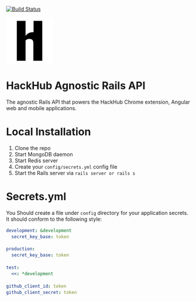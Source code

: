 [![Build Status](http://104.131.207.101/api/badge/github.com/wazery/api/status.svg?branch=master)](http://104.131.207.101/github.com/wazery/api)

![HackHub Logo](https://raw.githubusercontent.com/wazery/api/dev/public/images/logo.png?token=AActgZWd9j8UwdwUXUndWIWbbMVv8f2Bks5WEqt1wA%3D%3D)

# HackHub Agnostic Rails API
The agnostic Rails API that powers the HackHub Chrome extension, Angular web and mobile applications.

# Local Installation
1. Clone the repo
2. Start MongoDB daemon
3. Start Redis server
4. Create your `config/secrets.yml` config file
5. Start the Rails server via `rails server or rails s`

# Secrets.yml
You Should create a file under `config` directory for your application secrets. It should conform to the following style:

```yml
development: &development
  secret_key_base: token

production:
  secret_key_base: token

test:
  <<: *development

github_client_id: token
github_client_secret: token  

```
